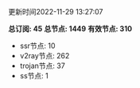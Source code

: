 更新时间2022-11-29 13:27:07

**总订阅: 45**
**总节点: 1449**
**有效节点: 310**
- ssr节点: 10
- v2ray节点: 262
- trojan节点: 37
- ss节点: 1
